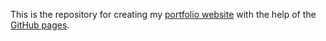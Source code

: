 This is the repository for creating my [portfolio website](???????????????????) with the help of the [GitHub pages](https://pages.github.com/).